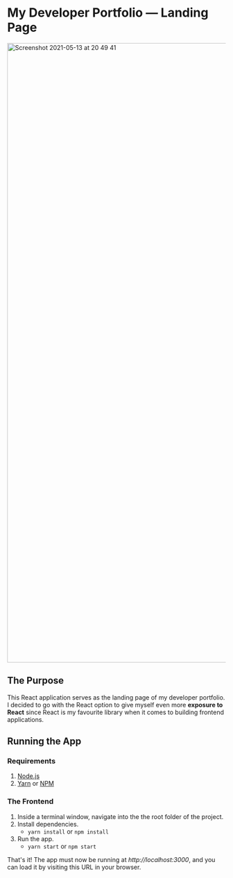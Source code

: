 # My Developer Portfolio — Landing Page
<img width="1428" alt="Screenshot 2021-05-13 at 20 49 41" src="https://user-images.githubusercontent.com/62238518/118179104-c022d100-b42c-11eb-94d1-538930bfce7e.png">

## The Purpose
This React application serves as the landing page of my developer portfolio. I decided to go with the React option to give myself even more **exposure to React** since React is my favourite library when it comes to building frontend applications.

## Running the App
### Requirements
1. [Node.js](https://nodejs.org/en/)
2. [Yarn](https://yarnpkg.com/getting-started/install) or [NPM](https://www.npmjs.com/get-npm)

### The Frontend
1. Inside a terminal window, navigate into the the root folder of the project.
2. Install dependencies.
    - `yarn install` or `npm install`
3. Run the app.
    - `yarn start` or `npm start`
    
That's it! The app must now be running at *http://localhost:3000*, and you can load it by visiting this URL in your browser.
